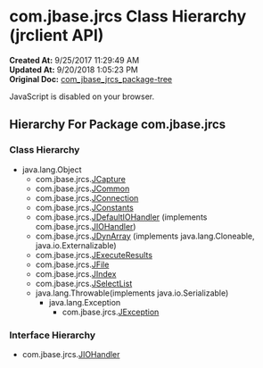 # com.jbase.jrcs Class Hierarchy (jrclient   API)

**Created At:** 9/25/2017 11:29:49 AM  
**Updated At:** 9/20/2018 1:05:23 PM  
**Original Doc:** [com_jbase_jrcs_package-tree](https://docs.jbase.com/jrcs/com_jbase_jrcs_package-tree)  

<!--<br>    try {<br>        if (location.href.indexOf('is-external=true') == -1) {<br>            parent.document.title="com.jbase.jrcs Class Hierarchy (jrclient   API)";<br>        }<br>    }<br>    catch(err) {<br>    }<br>//-->
JavaScript is disabled on your browser.





## Hierarchy For Package com.jbase.jrcs

### Class Hierarchy

- java.lang.Object
    - com.jbase.jrcs.[JCapture](/jrcs/com_jbase_jrcs_jcapture "class in com.jbase.jrcs")
    - com.jbase.jrcs.[JCommon](/jrcs/com_jbase_jrcs_jcommon "class in com.jbase.jrcs")
    - com.jbase.jrcs.[JConnection](/jrcs/com_jbase_jrcs_jconnection "class in com.jbase.jrcs")
    - com.jbase.jrcs.[JConstants](/jrcs/com_jbase_jrcs_jconstants "class in com.jbase.jrcs")
    - com.jbase.jrcs.[JDefaultIOHandler](/jrcs/com_jbase_jrcs_jdefaultiohandler "class in com.jbase.jrcs") (implements com.jbase.jrcs.[JIOHandler](/jrcs/com_jbase_jrcs_JIOHandler "interface in com.jbase.jrcs"))
    - com.jbase.jrcs.[JDynArray](/jrcs/com_jbase_jrcs_jdynarray "class in com.jbase.jrcs") (implements java.lang.Cloneable, java.io.Externalizable)
    - com.jbase.jrcs.[JExecuteResults](/jrcs/com_jbase_jrcs_JExecuteResults "class in com.jbase.jrcs")
    - com.jbase.jrcs.[JFile](/jrcs/com_jbase_jrcs_JFile "class in com.jbase.jrcs")
    - com.jbase.jrcs.[JIndex](/jrcs/com_jbase_jrcs_JIndex "class in com.jbase.jrcs")
    - com.jbase.jrcs.[JSelectList](/jrcs/com_jbase_jrcs_JSelectList "class in com.jbase.jrcs")
    - java.lang.Throwable(implements java.io.Serializable)
        - java.lang.Exception
            - com.jbase.jrcs.[JException](/jrcs/com_jbase_jrcs_jexception "class in com.jbase.jrcs")




### Interface Hierarchy

- com.jbase.jrcs.[JIOHandler](/jrcs/com_jbase_jrcs_JIOHandler "interface in com.jbase.jrcs")






